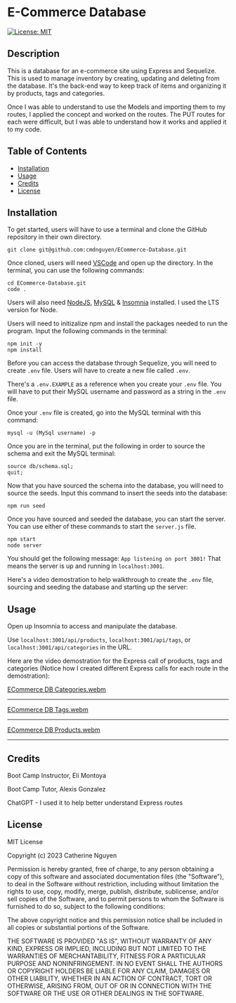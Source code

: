 # E-Commerce Database

[![License: MIT](https://img.shields.io/badge/License-MIT-yellow.svg)](https://opensource.org/licenses/MIT)

## Description

This is a database for an e-commerce site using Express and Sequelize. This is used to manage inventory by creating, updating and deleting from the database. It's the back-end way to keep track of items and organizing it by products, tags and categories.

Once I was able to understand to use the Models and importing them to my routes, I applied the concept and worked on the routes. The PUT routes for each were difficult, but I was able to understand how it works and applied it to my code.

## Table of Contents

- [Installation](#installation)
- [Usage](#usage)
- [Credits](#credits)
- [License](#license)

## Installation

To get started, users will have to use a terminal and clone the GitHub repository in their own directory.

	git clone git@github.com:cmdnguyen/ECommerce-Database.git

Once cloned, users will need [VSCode](https://code.visualstudio.com/download) and open up the directory. In the terminal, you can use the following commands:

	cd ECommerce-Database.git
	code .

Users will also need [NodeJS](https://nodejs.org/en), [MySQL](https://coding-boot-camp.github.io/full-stack/mysql/mysql-installation-guide) & [Insomnia](https://insomnia.rest/download) installed. I used the LTS version for Node.

Users will need to initizalize npm and install the packages needed to run the program. Input the following commands in the terminal:

	npm init -y
	npm install

Before you can access the database through Sequelize, you will need to create `.env` file. Users will have to create a new file called `.env`. 

There's a `.env.EXAMPLE` as a reference when you create your `.env` file. You will have to put their MySQL username and password as a string in the `.env` file.

Once your `.env` file is created, go into the MySQL terminal with this command:

    mysql -u (MySql username) -p

Once you are in the terminal, put the following in order to source the schema and exit the MySQL terminal:

    source db/schema.sql;
    quit;

Now that you have sourced the schema into the database, you will need to source the seeds. Input this command to insert the seeds into the database:

    npm run seed

Once you have sourced and seeded the database, you can start the server. You can use either of these commands to start the `server.js` file.

    npm start
    node server

You should get the following message: `App listening on port 3001!` That means the server is up and running in `localhost:3001`.

Here's a video demostration to help walkthrough to create the `.env` file, sourcing and seeding the database and starting up the server:

## Usage

Open up Insomnia to access and manipulate the database. 

Use `localhost:3001/api/products`, `localhost:3001/api/tags`, or `localhost:3001/api/categories` in the URL.

Here are the video demostration for the Express call of products, tags and categories (Notice how I created different Express calls for each route in the demostration):

[ECommerce DB Categories.webm](https://github.com/cmdnguyen/ECommerce-Database/assets/131038401/5558461d-1dea-4d24-abc9-9e9d5e3cb99e)

---

[ECommerce DB Tags.webm](https://github.com/cmdnguyen/ECommerce-Database/assets/131038401/752d63c7-5724-4879-9cb5-45a3d79ea04c)

---

[ECommerce DB Products.webm](https://github.com/cmdnguyen/ECommerce-Database/assets/131038401/0acb638b-7f70-4f2d-99ca-d3178ff4d78b)

---

## Credits

Boot Camp Instructor, Eli Montoya

Boot Camp Tutor, Alexis Gonzalez

ChatGPT - I used it to help better understand Express routes

## License

MIT License

Copyright (c) 2023 Catherine Nguyen

Permission is hereby granted, free of charge, to any person obtaining a copy
of this software and associated documentation files (the "Software"), to deal
in the Software without restriction, including without limitation the rights
to use, copy, modify, merge, publish, distribute, sublicense, and/or sell
copies of the Software, and to permit persons to whom the Software is
furnished to do so, subject to the following conditions:

The above copyright notice and this permission notice shall be included in all
copies or substantial portions of the Software.

THE SOFTWARE IS PROVIDED "AS IS", WITHOUT WARRANTY OF ANY KIND, EXPRESS OR
IMPLIED, INCLUDING BUT NOT LIMITED TO THE WARRANTIES OF MERCHANTABILITY,
FITNESS FOR A PARTICULAR PURPOSE AND NONINFRINGEMENT. IN NO EVENT SHALL THE
AUTHORS OR COPYRIGHT HOLDERS BE LIABLE FOR ANY CLAIM, DAMAGES OR OTHER
LIABILITY, WHETHER IN AN ACTION OF CONTRACT, TORT OR OTHERWISE, ARISING FROM,
OUT OF OR IN CONNECTION WITH THE SOFTWARE OR THE USE OR OTHER DEALINGS IN THE
SOFTWARE.
